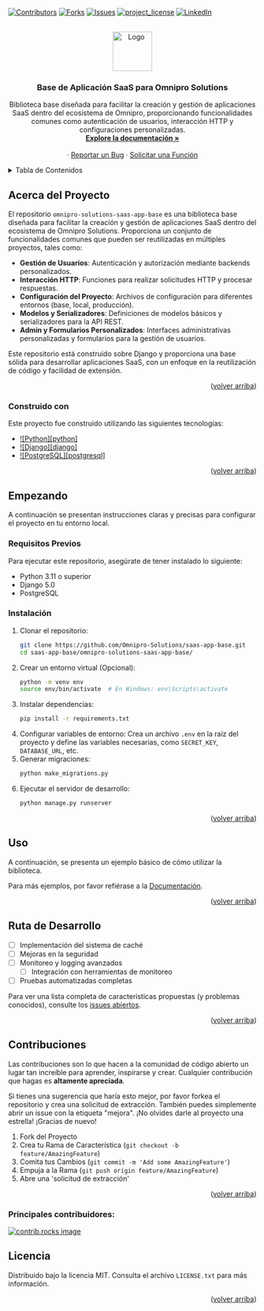 <a id="readme-top"></a>
[![Contributors][contributors-shield]][contributors-url]
[![Forks][forks-shield]][forks-url]
[![Issues][issues-shield]][issues-url]
[![project_license][license-shield]][license-url]
[![LinkedIn][linkedin-shield]][linkedin-url]

<br />
<div align="center">

<a href="https://github.com/Omnipro-Solutions/saas-app-base.git">
    <img src="https://th.bing.com/th/id/OIP.ddlVF3lJNr9URRtdchRLcQHaHa?rs=1&pid=ImgDetMain" alt="Logo" width="80" height="80">
  </a>

<h3 align="center">Base de Aplicación SaaS para Omnipro Solutions</h3>

  <p align="center">
    Biblioteca base diseñada para facilitar la creación y gestión de aplicaciones SaaS dentro del ecosistema de Omnipro, proporcionando funcionalidades comunes como autenticación de usuarios, interacción HTTP y configuraciones personalizadas.
    <br />
    <a href="https://doc-oms.omni.pro/docs/reglas"><strong>Explore la documentación »</strong></a>
    <br />
    <br />
    &middot;
    <a href="https://github.com/Omnipro-Solutions/saas-app-base/issues">Reportar un Bug</a>
    &middot;
    <a href="https://github.com/Omnipro-Solutions/saas-app-base/pullrequest">Solicitar una Función</a>
  </p>
</div>

<!-- TABLE OF CONTENTS -->
<details>
  <summary>Tabla de Contenidos</summary>
  <ol>
    <li>
      <a href="#about-the-project">Acerca del Proyecto</a>
      <ul>
        <li><a href="#built-with">Construido con</a></li>
      </ul>
    </li>
    <li>
      <a href="#getting-started">Empezando</a>
      <ul>
        <li><a href="#prerequisites">Requisitos Previos</a></li>
        <li><a href="#installation">Instalación</a></li>
      </ul>
    </li>
    <li><a href="#usage">Uso</a></li>
    <li><a href="#roadmap">Ruta de Desarrollo</a></li>
    <li><a href="#contributing">Contribuciones</a></li>
    <li><a href="#license">Licencia</a></li>
    <li><a href="#contact">Contacto</a></li>
    <li><a href="#acknowledgments">Agradecimientos</a></li>
  </ol>
</details>

<!-- ABOUT THE PROJECT -->
## Acerca del Proyecto

El repositorio `omnipro-solutions-saas-app-base` es una biblioteca base diseñada para facilitar la creación y gestión de aplicaciones SaaS dentro del ecosistema de Omnipro Solutions. Proporciona un conjunto de funcionalidades comunes que pueden ser reutilizadas en múltiples proyectos, tales como:

- **Gestión de Usuarios**: Autenticación y autorización mediante backends personalizados.
- **Interacción HTTP**: Funciones para realizar solicitudes HTTP y procesar respuestas.
- **Configuración del Proyecto**: Archivos de configuración para diferentes entornos (base, local, producción).
- **Modelos y Serializadores**: Definiciones de modelos básicos y serializadores para la API REST.
- **Admin y Formularios Personalizados**: Interfaces administrativas personalizadas y formularios para la gestión de usuarios.

Este repositorio está construido sobre Django y proporciona una base sólida para desarrollar aplicaciones SaaS, con un enfoque en la reutilización de código y facilidad de extensión.

<p align="right">(<a href="#readme-top">volver arriba</a>)</p>

### Construido con

Este proyecto fue construido utilizando las siguientes tecnologías:

* [![Python][python]][python-url]
* [![Django][django]][django-url]
* [![PostgreSQL][postgresql]][postgresql-url]

<p align="right">(<a href="#readme-top">volver arriba</a>)</p>

<!-- GETTING STARTED -->
## Empezando

A continuación se presentan instrucciones claras y precisas para configurar el proyecto en tu entorno local.

### Requisitos Previos

Para ejecutar este repositorio, asegúrate de tener instalado lo siguiente:

- Python 3.11 o superior
- Django 5.0
- PostgreSQL

### Instalación

1. Clonar el repositorio:
   ```sh
   git clone https://github.com/Omnipro-Solutions/saas-app-base.git
   cd saas-app-base/omnipro-solutions-saas-app-base/
   ```
2. Crear un entorno virtual (Opcional):
   ```sh
   python -m venv env
   source env/bin/activate  # En Windows: env\Scripts\activate
   ```
3. Instalar dependencias:
   ```sh
   pip install -r requirements.txt
   ```
4. Configurar variables de entorno:
   Crea un archivo `.env` en la raíz del proyecto y define las variables necesarias, como `SECRET_KEY`, `DATABASE_URL`, etc.
5. Generar migraciones:
   ```sh
   python make_migrations.py
   ```
6. Ejecutar el servidor de desarrollo:
   ```sh
   python manage.py runserver
   ```

<p align="right">(<a href="#readme-top">volver arriba</a>)</p>

<!-- USAGE EXAMPLES -->
## Uso

A continuación, se presenta un ejemplo básico de cómo utilizar la biblioteca.

Para más ejemplos, por favor refiérase a la [Documentación](https://doc-oms.omni.pro/docs/dev/imgs/saas-img-core).

<p align="right">(<a href="#readme-top">volver arriba</a>)</p>

<!-- ROADMAP -->
## Ruta de Desarrollo

- [ ] Implementación del sistema de caché
- [ ] Mejoras en la seguridad
- [ ] Monitoreo y logging avanzados
  - [ ] Integración con herramientas de monitoreo
- [ ] Pruebas automatizadas completas

Para ver una lista completa de características propuestas (y problemas conocidos), consulte los [issues abiertos](#).

<p align="right">(<a href="#readme-top">volver arriba</a>)</p>

<!-- CONTRIBUTING -->
## Contribuciones

Las contribuciones son lo que hacen a la comunidad de código abierto un lugar tan increíble para aprender, inspirarse y crear. Cualquier contribución que hagas es **altamente apreciada**.

Si tienes una sugerencia que haría esto mejor, por favor forkea el repositorio y crea una solicitud de extracción. También puedes simplemente abrir un issue con la etiqueta "mejora".
¡No olvides darle al proyecto una estrella! ¡Gracias de nuevo!

1. Fork del Proyecto
2. Crea tu Rama de Característica (`git checkout -b feature/AmazingFeature`)
3. Comita tus Cambios (`git commit -m 'Add some AmazingFeature'`)
4. Empuja a la Rama (`git push origin feature/AmazingFeature`)
5. Abre una 'solicitud de extracción'

<p align="right">(<a href="#readme-top">volver arriba</a>)</p>

### Principales contribuidores:

<a href="https://github.com/Omnipro-Solutions/saas-app-base/graphs/contributors">
  <img src="https://contrib.rocks/image?repo=Omnipro-Solutions/saas-app-base" alt="contrib.rocks image" />
</a>

<!-- LICENSE -->
## Licencia

Distribuido bajo la licencia MIT. Consulta el archivo `LICENSE.txt` para más información.

<p align="right">(<a href="#readme-top">volver arriba</a>)</p>

<!-- MARKDOWN LINKS & IMAGES -->
<!-- https://www.markdownguide.org/basic-syntax/#reference-style-links -->
[contributors-shield]: https://img.shields.io/github/contributors/Omnipro-Solutions/saas-app-base.svg?style=for-the-badge
[contributors-url]: https://github.com/Omnipro-Solutions/saas-app-base/graphs/contributors
[forks-shield]: https://img.shields.io/github/forks/Omnipro-Solutions/saas-app-base.svg?style=for-the-badge
[forks-url]: https://github.com/Omnipro-Solutions/saas-app-base/network/members
[stars-shield]: https://img.shields.io/github/stars/Omnipro-Solutions/saas-app-base.svg?style=for-the-badge
[stars-url]: https://github.com/Omnipro-Solutions/saas-app-base/stargazers
[issues-shield]: https://img.shields.io/github/issues/Omnipro-Solutions/saas-app-base.svg?style=for-the-badge
[issues-url]: https://github.com/Omnipro-Solutions/saas-app-base/issues
[license-shield]: https://img.shields.io/github/license/Omnipro-Solutions/saas-app-base.svg?style=for-the-badge
[license-url]: https://github.com/Omnipro-Solutions/saas-app-base/blob/master/LICENSE.txt
[linkedin-shield]: https://img.shields.io/badge/-LinkedIn-black.svg?style=for-the-badge&logo=linkedin&colorB=555
[linkedin-url]: https://www.linkedin.com/company/omni.pro/

[pic-python]: https://img.shields.io/badge/python-3.11-blue
[pic-django]: https://img.shields.io/badge/django-5.0-green
[pic-postgresql]: https://img.shields.io/badge/postgresql-14-red

[python-url]: https://www.python.org/
[django-url]: https://www.djangoproject.com/
[postgresql-url]: https://www.postgresql.org/